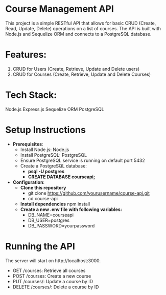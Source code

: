 # Course Management API

This project is a simple RESTful API that allows for basic CRUD (Create, Read, Update, Delete) operations on a list of courses. The API is built with Node.js and Sequelize ORM and connects to a PostgreSQL database.

# Features:
1. CRUD for Users (Create, Retrieve, Update and Delete users)
2. CRUD for Courses (Create, Retrieve, Update and Delete Courses)

# Tech Stack:
  Node.js
  Express.js
  Sequelize ORM
  PostgreSQL

# Setup Instructions
- **Prerequisites**:
  - Install Node.js: Node.js
  - Install PostgreSQL: PostgreSQL
  - Ensure PostgreSQL service is running on default port 5432
  - Create a PostgreSQL database:
    - **psql -U postgres**
    - **CREATE DATABASE courseapi;**
- **Configuration**:
  - **Clone this repository**
    - git clone https://github.com/yourusername/course-api.git
    - cd course-api
  - **Install dependencies**
      npm install
  - **Create a new .env file with following variables:**
      - DB_NAME=courseapi
      - DB_USER=postgres
      - DB_PASSWORD=yourpassword

# Running the API
The server will start on http://localhost:3000.
- GET /courses: Retrieve all courses
- POST /courses: Create a new course
- PUT /courses/: Update a course by ID
- DELETE /courses/: Delete a course by ID
